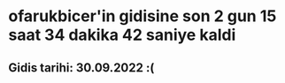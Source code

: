 # ofarukbicer'in gidisine son 2 gun 15 saat 34 dakika 42 saniye kaldi

## Gidis tarihi: 30.09.2022 :(